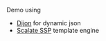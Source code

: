 Demo using
- [Dijon](https://github.com/pathikrit/dijon) for dynamic json
- [Scalate SSP](https://scalate.github.io/scalate/documentation/ssp-reference.html) template engine

